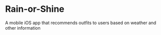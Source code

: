# Rain-or-Shine
A mobile iOS app that recommends outfits to users based on weather and other information
